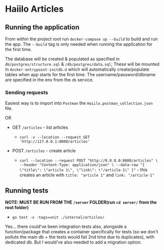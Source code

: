 # Haiilo Articles

## Running the application
From within the project root run `docker-compose up --build` to build and run the app. 
The `--build` tag is only needed when running the application for the  first time.

The database will be created & populated as specified in `db/postgres/structure.sql` & `/db/postgres/data.sql`; 
These will be mounted in `docker-entrypoint-initdb.d` which will automatically create/populate tables 
when app starts for the first time.
The  username/password/dbname are specified in the env from the `db` service.

### Sending requests

Easiest way is to import into `Postman` the `Haiilo.postman_collection.json` file.

OR

* GET `/articles` - list articles
  * `curl -v --location --request GET 'http://127.0.0.1:8080/articles'`

* POST `/articles` - create article
  * `curl --location --request POST "http://0.0.0.0:8080/articles" \
    --header "Content-Type: application/json" \
    --data-raw "{
    \"title\": \"article 1\",
    \"link\": \"/article-1\"
    }"` - this creates an article with `title: "article 1"` and `link: "/article-1"`

## Running tests
**NOTE: MUST BE RUN FROM THE `/server` FOLDER(run `cd server/` from the root folder)**
* `go test -v -tags=unit ./internal/articles/ `

Yes... there could've been integration tests also, alongside a function/package that creates a container specifically for tests
(so we don't pollute the main db + the tests would fail 2nd time due to duplicates), with dedicated db. But I would've also  needed to add a migration option.

